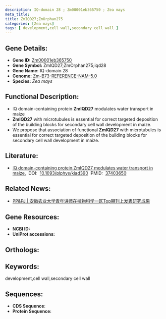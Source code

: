 ```yaml
---
description: IQ-domain 28 ; Zm00001eb365750 ; Zea mays
meta_title:
title: ZmIQD27;ZmOrphan275
categories: [Zea mays]
tags: [ development,cell wall,secondary cell wall ]
---
```


## Gene Details:
- **Gene ID:**	[Zm00001eb365750]()
- **Gene Symbol:** ZmIQD27;ZmOrphan275;iqd28
- **Gene Name:** IQ-domain 28
- **Genome:** [Zm-B73-REFERENCE-NAM-5.0]()
- **Species:** *Zea mays*

## Functional Description:
   - IQ domain-containing protein **ZmIQD27** modulates water transport in maize
   - **ZmIQD27** with microtubules is essential for correct targeted deposition of the building blocks for secondary cell wall development in maize.
   - We propose that association of functional **ZmIQD27** with microtubules is essential for correct targeted deposition of the building blocks for secondary cell wall development in maize.

## Literature:
   - [IQ domain-containing protein ZmIQD27 modulates water transport in maize.]( https://academic.oup.com/plphys/article/193/3/1834/7219349?login=true)&nbsp;&nbsp;DOI:&nbsp;&nbsp;[10.1093/plphys/kiad390](https://academic.oup.com/plphys/article/193/3/1834/7219349?login=true)&nbsp;&nbsp;PMID:&nbsp;&nbsp;[37403650](https://pubmed.ncbi.nlm.nih.gov/37403650/)

## Related News:
   - [PP&amp;PJ | 安徽农业大学青年讲师在植物科学一区Top期刊上发表研究成果](https://mp.weixin.qq.com/s/VyIe1oNwhBs0mFbIzmN0pw)

## Gene Resources:
- **NCBI ID:** [](https://www.ncbi.nlm.nih.gov/gene/?term=)
- **UniProt accessions:** [](https://www.uniprot.org/uniprotkb//entry)

## Orthologs:

## Keywords:
development,cell wall,secondary cell wall

## Sequences:
- **CDS Sequence:**
- **Protein Sequence:**
